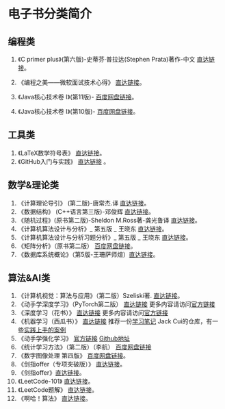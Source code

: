 # 电子书分类简介

## 编程类

1. 《C primer plus》(第六版)-史蒂芬·普拉达(Stephen Prata)著作-中文   [直达链接](https://github.com/LiangshouX/Ebooks-and-Sources/blob/main/Ebooks/%E7%BC%96%E7%A8%8B%E7%B1%BB/C_Primer_Plus_%E7%AC%AC6%E7%89%88_%E4%B8%AD%E6%96%87%E7%89%88_%E7%BE%8E-%E5%8F%B2%E8%92%82%E8%8A%AC%C2%B7%E6%99%AE%E6%8B%89%E8%BE%BE-StephenPrata%5B%E8%91%97%5D-%E5%A7%9C%E4%BD%91%5B%E8%AF%91%5D.pdf)。

2. 《编程之美——微软面试技术心得》 [直达链接](https://github.com/LiangshouX/Ebooks-and-Sources/blob/main/Ebooks/编程类/编程之美_编程之美小组.pdf)。
3. 《Java核心技术卷 I》(第11版)-  [百度网盘链接](https://pan.baidu.com/s/1UFYU_LmvSb_G1Ik5j-X9EA?pwd=1111 )。
4. 《Java核心技术卷 I》(第10版)-  [百度网盘链接](https://pan.baidu.com/s/1X5WCtlJMB1kVX_LvS1nEAg?pwd=1111 )。



## 工具类

1. 《LaTeX数学符号表》  [直达链接](https://github.com/LiangshouX/Ebooks-and-Sources/blob/main/Ebooks/工具类/LATEX数学符号表.pdf)。
1. 《GitHub入门与实践》 [直达链接](https://github.com/LiangshouX/Ebooks-and-Sources/blob/main/Ebooks/工具类/GitHub入门与实践.pdf) 。



## 数学&理论类

1. 《计算理论导引》 (第二版)-唐常杰.译  [直达链接](https://github.com/LiangshouX/Ebooks-and-Sources/blob/main/Ebooks/数学%26理论类/[计算理论导引（第2版）唐常杰.译.扫描版.pdf)。
2. 《数据结构》 (C++语言第三版)-邓俊辉  [直达链接](https://github.com/LiangshouX/Ebooks-and-Sources/blob/main/Ebooks/数学%26理论类/数据结构-Cpp语言-第三版-邓俊辉.pdf)。
3. 《随机过程》(原书第二版)-Sheldon M.Ross著-龚光鲁译 [直达链接](https://github.com/LiangshouX/Ebooks-and-Sources/blob/main/Ebooks/数学%26理论类/随机过程扫描书.pdf)。
3. 《计算机算法设计与分析》_ 第五版 _ 王晓东  [直达链接](https://github.com/LiangshouX/Ebooks-and-Sources/blob/main/Ebooks/数学%26理论类/计算机算法设计与分析_第5版_王晓东.pdf)。
3. 《计算机算法设计与分析习题分析》_ 第五版 _ 王晓东  [直达链接](https://github.com/LiangshouX/Ebooks-and-Sources/blob/main/Ebooks/数学%26理论类/计算机算法设计与分析习题解答_第5版_王晓东.pdf)。
6. 《矩阵分析》（原书第二版）  [百度网盘链接](https://pan.baidu.com/s/1Pfl273soFwIyR_251fW8fw?pwd=1111 )。
7. 《数据库系统概论》（第5版-王珊萨师煊）[直达链接](https://github.com/LiangshouX/Ebooks-and-Sources/blob/main/Ebooks/数学%26理论类/数据库系统概论-第5版-王珊萨师煊.pdf)。





## 算法&AI类

1. 《计算机视觉：算法与应用》（第二版）Szeliski著.  [直达链接](https://github.com/LiangshouX/Ebooks-and-Sources/tree/main/Ebooks/算法%26AI类)。
2. 《动手学深度学习》（PyTorch第二版）  [直达链接](https://github.com/LiangshouX/Ebooks-and-Sources/tree/main/Ebooks/算法%26AI类) 更多内容请访问[官方链接](https://github.com/d2l-ai/d2l-zh)
3. 《深度学习（花书）》  [直达链接](https://github.com/LiangshouX/Ebooks-and-Sources/tree/main/Ebooks/算法%26AI类/深度学习_花书-zh.pdf) 更多内容请访问[官方链接](https://github.com/exacity/deeplearningbook-chinese)
4. 《机器学习（西瓜书）》 [直达链接](https://github.com/LiangshouX/Ebooks-and-Sources/blob/main/Ebooks/算法%26AI类/西瓜书.pdf) 推荐一份[学习笔记](https://github.com/Vay-keen/Machine-learning-learning-notes) Jack Cui的仓库，有一些[实践上手的案例](https://github.com/Jack-Cherish/Machine-Learning)
5. 《动手学强化学习》  [官方链接](https://hrl.boyuai.com/)     [Github地址](https://github.com/boyu-ai/Hands-on-RL)
6. 《统计学习方法》（第二版）（李航） [百度网盘链接](https://pan.baidu.com/s/1E6bSfkEPA-ODZctDYFNyyg?pwd=1111)
7. 《数字图像处理 第四版》  [百度网盘链接](https://pan.baidu.com/s/1QldrRKIF1XjX8FRTpa7Vsg?pwd=1111 )。
8.  《剑指offer（专项突破版）》   [直达链接](https://github.com/LiangshouX/Ebooks-and-Sources/blob/main/Ebooks/算法%26AI类/剑指Offer_专项突破版：数据结构与算法名企面试题精讲-_何海涛.pdf)。
9. 《剑指offer》[直达链接](https://github.com/LiangshouX/Ebooks-and-Sources/blob/main/Ebooks/算法%26AI类/剑指Offer-名企面试官精讲典型编程题_何海涛.pdf)。
10. 《LeetCode-101》  [直达链接](https://github.com/LiangshouX/Ebooks-and-Sources/blob/main/Ebooks/算法%26AI类/LeetCode101_Cpp.pdf)。
11.  《LeetCode题解》  [直达链接](https://github.com/LiangshouX/Ebooks-and-Sources/blob/main/Ebooks/算法%26AI类/LeetCode刷题题解答案.pdf)。
12. 《啊哈！算法》  [直达链接](https://github.com/LiangshouX/Ebooks-and-Sources/blob/main/Ebooks/算法%26AI类/啊哈！算法.pdf)。

